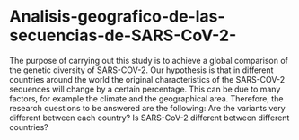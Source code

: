 # Analisis-geografico-de-las-secuencias-de-SARS-CoV-2-

The purpose of carrying out this study is to achieve a global comparison of the genetic diversity of SARS-COV-2. Our hypothesis is that in different countries around the world the original characteristics of the SARS-COV-2 sequences will change by a certain percentage. This can be due to many factors, for example the climate and the geographical area. Therefore, the research questions to be answered are the following: Are the variants very different between each country? Is SARS-CoV-2 different between different countries?
